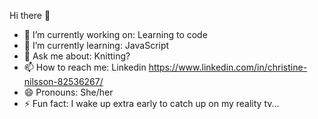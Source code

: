 Hi there 👋



- 🔭 I’m currently working on: Learning to code
- 🌱 I’m currently learning: JavaScript
- 💬 Ask me about: Knitting?
- 📫 How to reach me: Linkedin https://www.linkedin.com/in/christine-nilsson-82536267/
- 😄 Pronouns: She/her
- ⚡ Fun fact: I wake up extra early to catch up on my reality tv... 

